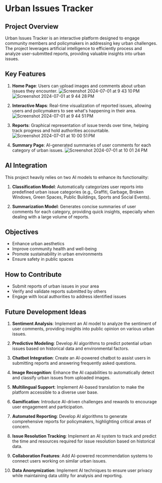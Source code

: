 # Urban Issues Tracker

## Project Overview
Urban Issues Tracker is an interactive platform designed to engage community members and policymakers in addressing key urban challenges. The project leverages artificial intelligence to efficiently process and analyze user-submitted reports, providing valuable insights into urban issues.

## Key Features

1. **Home Page**: Users can upload images and comments about urban issues they encounter.
![Screenshot 2024-07-01 at 9 43 10 PM](https://github.com/kailash19961996/Neighbourhood-app/assets/123597753/8057f0d1-adba-41d7-bb38-f7b4308470dc)
![Screenshot 2024-07-01 at 9 44 28 PM](https://github.com/kailash19961996/Neighbourhood-app/assets/123597753/ef859540-93b7-4f9b-b894-16f4d69d751b)

2. **Interactive Maps**: Real-time visualization of reported issues, allowing users and policymakers to see what's happening in their area.
![Screenshot 2024-07-01 at 9 44 51 PM](https://github.com/kailash19961996/Neighbourhood-app/assets/123597753/5bb27101-92c0-4599-92c2-2d9b50f50cfe)

3. **Reports**: Graphical representation of issue trends over time, helping track progress and hold authorities accountable.
![Screenshot 2024-07-01 at 10 00 51 PM](https://github.com/kailash19961996/Neighbourhood-app/assets/123597753/ec72c859-1c7c-407a-b22a-1a1b0b8500ba)

4. **Summary Page**: AI-generated summaries of user comments for each category of urban issues.
![Screenshot 2024-07-01 at 10 01 24 PM](https://github.com/kailash19961996/Neighbourhood-app/assets/123597753/3fcce028-0496-4c34-8ce9-5d5ab1031f22)

## AI Integration

This project heavily relies on two AI models to enhance its functionality:

1. **Classification Model**: Automatically categorizes user reports into predefined urban issue categories (e.g., Graffiti, Garbage, Broken Windows, Green Spaces, Public Buildings, Sports and Social Events).

2. **Summarization Model**: Generates concise summaries of user comments for each category, providing quick insights, especially when dealing with a large volume of reports.

## Objectives

- Enhance urban aesthetics
- Improve community health and well-being
- Promote sustainability in urban environments
- Ensure safety in public spaces

## How to Contribute

- Submit reports of urban issues in your area
- Verify and validate reports submitted by others
- Engage with local authorities to address identified issues

## Future Development Ideas

1. **Sentiment Analysis**: Implement an AI model to analyze the sentiment of user comments, providing insights into public opinion on various urban issues.

2. **Predictive Modeling**: Develop AI algorithms to predict potential urban issues based on historical data and environmental factors.

3. **Chatbot Integration**: Create an AI-powered chatbot to assist users in submitting reports and answering frequently asked questions.

4. **Image Recognition**: Enhance the AI capabilities to automatically detect and classify urban issues from uploaded images.

5. **Multilingual Support**: Implement AI-based translation to make the platform accessible to a diverse user base.

6. **Gamification**: Introduce AI-driven challenges and rewards to encourage user engagement and participation.

7. **Automated Reporting**: Develop AI algorithms to generate comprehensive reports for policymakers, highlighting critical areas of concern.

8. **Issue Resolution Tracking**: Implement an AI system to track and predict the time and resources required for issue resolution based on historical data.

9. **Collaboration Features**: Add AI-powered recommendation systems to connect users working on similar urban issues.

10. **Data Anonymization**: Implement AI techniques to ensure user privacy while maintaining data utility for analysis and reporting.

